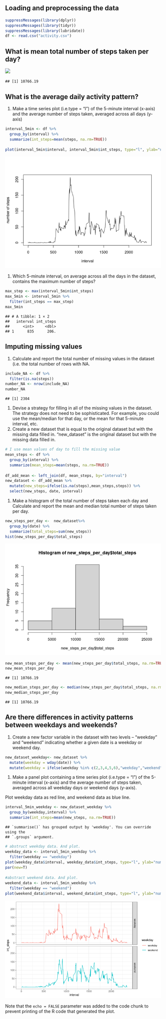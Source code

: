 ## Loading and preprocessing the data

``` r
suppressMessages(library(dplyr))
suppressMessages(library(tidyr))
suppressMessages(library(lubridate))
df <- read.csv("activity.csv")
```

## What is mean total number of steps taken per day?

![](figurepressure-1.png)

    ## [1] 10766.19

## What is the average daily activity pattern?

1.  Make a time series plot (i.e.type = “l”) of the 5-minute interval
    (x-axis) and the average number of steps taken, averaged across all
    days (y-axis)

``` r
interval_5min <- df %>% 
  group_by(interval) %>% 
  summarize(int_steps=mean(steps, na.rm=TRUE))

plot(interval_5min$interval, interval_5min$int_steps, type="l", ylab="number of steps", xlab="interval")
```

![](PA1_template_files/figure-markdown_github/unnamed-chunk-1-1.png)

1.  Which 5-minute interval, on average across all the days in the
    dataset, contains the maximum number of steps?

``` r
max_step <- max(interval_5min$int_steps)
max_5min <- interval_5min %>% 
  filter(int_steps == max_step)
max_5min
```

    ## # A tibble: 1 × 2
    ##   interval int_steps
    ##      <int>     <dbl>
    ## 1      835      206.

## Imputing missing values

1.  Calculate and report the total number of missing values in the
    dataset (i.e. the total number of rows with NA.

``` r
include_NA <- df %>% 
  filter(is.na(steps))
number_NA <- nrow(include_NA)
number_NA
```

    ## [1] 2304

1.  Devise a strategy for filling in all of the missing values in the
    dataset. The strategy does not need to be sophisticated. For
    example, you could use the mean/median for that day, or the mean for
    that 5-minute interval, etc.
2.  Create a new dataset that is equal to the original dataset but with
    the missing data filled in. “new_dataset” is the original dataset
    but with the missing data filled in.

``` r
# I use mean values of day to fill the missing value
mean_steps <- df %>% 
  group_by(interval) %>% 
  summarize(mean_steps=mean(steps, na.rm=TRUE))

df_add_mean <- left_join(df, mean_steps, by="interval")
new_dataset <- df_add_mean %>% 
  mutate(new_steps=ifelse(is.na(steps),mean_steps,steps)) %>% 
  select(new_steps, date, interval)
```

1.  Make a histogram of the total number of steps taken each day and
    Calculate and report the mean and median total number of steps taken
    per day.

``` r
new_steps_per_day <-  new_dataset%>% 
  group_by(date) %>% 
  summarize(total_steps=sum(new_steps))
hist(new_steps_per_day$total_steps)
```

![](PA1_template_files/figure-markdown_github/unnamed-chunk-5-1.png)

``` r
new_mean_steps_per_day <- mean(new_steps_per_day$total_steps, na.rm=TRUE)
new_mean_steps_per_day
```

    ## [1] 10766.19

``` r
new_median_steps_per_day <- median(new_steps_per_day$total_steps, na.rm=TRUE)
new_median_steps_per_day
```

    ## [1] 10766.19

## Are there differences in activity patterns between weekdays and weekends?

1.  Create a new factor variable in the dataset with two levels –
    “weekday” and “weekend” indicating whether a given date is a weekday
    or weekend day.

``` r
new_dataset_weekday<- new_dataset %>% 
  mutate(weekday = wday(date)) %>% 
  mutate(weekday = ifelse(weekday %in% c(2,3,4,5,6),"weekday","weekend"))
```

1.  Make a panel plot containing a time series plot (i.e.type = “l”) of
    the 5-minute interval (x-axis) and the average number of steps
    taken, averaged across all weekday days or weekend days (y-axis).

Plot weekday data as red line, and weekend data as blue line.

``` r
interval_5min_weekday <- new_dataset_weekday %>% 
  group_by(weekday,interval) %>% 
  summarize(int_steps=mean(new_steps, na.rm=TRUE))
```

    ## `summarise()` has grouped output by 'weekday'. You can override using the
    ## `.groups` argument.

``` r
# abstruct weekday data. And plot.
weekday_data <- interval_5min_weekday %>% 
  filter(weekday == "weekday")
plot(weekday_data$interval, weekday_data$int_steps, type="l", ylab="number of steps", xlab="interval",col="red")
par(new=T)

#abstract weekend data. And plot.
weekend_data <- interval_5min_weekday %>% 
  filter(weekday == "weekend")
plot(weekend_data$interval, weekend_data$int_steps, type="l", ylab="number of steps", xlab="interval", col="blue")
```

![](PA1_template_files/figure-markdown_github/unnamed-chunk-7-1.png)

Note that the `echo = FALSE` parameter was added to the code chunk to
prevent printing of the R code that generated the plot.

